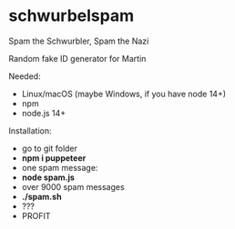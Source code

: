 # schwurbelspam
Spam the Schwurbler, Spam the Nazi

Random fake ID generator for Martin

Needed:
- Linux/macOS (maybe Windows, if you have node 14+)
- npm
- node.js 14+

Installation:
- go to git folder
- **npm i puppeteer**
- one spam message:
- **node spam.js**
- over 9000 spam messages
- **./spam.sh**
- ???
- PROFIT
